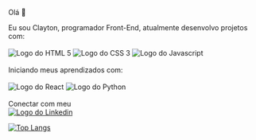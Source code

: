 Olá 👋

Eu sou Clayton, programador Front-End, atualmente desenvolvo projetos com:
<br>
<br>
<img src="https://img.shields.io/badge/HTML5-E34F26?style=for-the-badge&logo=html5&logoColor=white" alt="Logo do HTML 5">
<img src="https://img.shields.io/badge/CSS3-1572B6?style=for-the-badge&logo=css3&logoColor=white" alt="Logo do CSS 3">
<img src="https://img.shields.io/badge/JavaScript-F7DF1E?style=for-the-badge&logo=javascript&logoColor=black" alt="Logo do Javascript">
<br>
<br>
Iniciando meus aprendizados com:
<br>
<br>
<img src="https://img.shields.io/badge/React-20232A?style=for-the-badge&logo=react&logoColor=61DAFB" alt="Logo do React">
<img src="https://img.shields.io/badge/Python-14354C?style=for-the-badge&logo=python&logoColor=white" alt="Logo do Python">
<br>
<br>
Conectar com meu
<br>
<a href="Https://www.linkedin.com/in/clayton12"><img src="https://img.shields.io/badge/LinkedIn-0077B5?style=for-the-badge&logo=linkedin&logoColor=white" alt="Logo do Linkedin"></a>


[![Top Langs](https://github-readme-stats.vercel.app/api/top-langs/?username=ClaytondosSantos)](https://github.com/anuraghazra/github-readme-stats)

